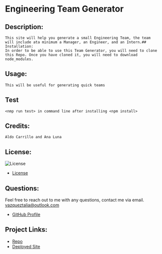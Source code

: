 # Engineering Team Generator
## Description:
    This site will help you generate a small Engineering Team, the team will include ata minimum a Manager, an Engineer, and an Intern.## Installation:
    In order to be able to use this Team Generator, you will need to clone this Repo. Once you have cloned it, you will need to download node_modules.
## Usage:
    This will be useful for generating quick teams
## Test
    <nmp run test> in command line after installing <npm install>
## Credits:
    Aldo Carrillo and Ana Luna
## License:
![License](https://img.shields.io/badge/License-MIT-yellow.svg)
- [License](https://opensource.org/licenses/)
## Questions:
Feel free to reach out to me with any questions, contact me via email. vazqueztalia@outlook.com
- [GitHub Profile](https://github.com/taliavazquez)
## Project Links:
- [Repo](https://github.com/taliavazquez/engineering-team-generator)
- [Deployed Site](#)

